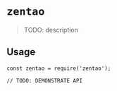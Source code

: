 # `zentao`

> TODO: description

## Usage

```
const zentao = require('zentao');

// TODO: DEMONSTRATE API
```
